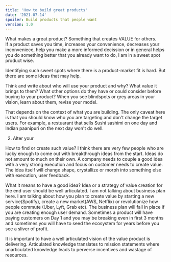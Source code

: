 ```yaml
---
title: 'How to build great products'
date: '2021-07-14'
spoiler: Build products that people want 
version: 1.0
---
```


What makes a great product? Something that creates VALUE for others.  
If a product saves you time, increases your convenience, decreases your inconveniece, help you make a more informed decission or in general helps you do something better that you already want to do, I am in a sweet spot product wise.

Identifying such sweet spots where there is a product-market fit is hard. But there are some ideas that may help.


Think and write about who will use your product and why? 
What value it brings to them?
What other options do they have or could consider before buying to your product?
When you see blindspots or grey areas in your vision, learn about them, revise your model.


 
That depends on the context of what you are building. The only caveat here is that you should know who you are targeting and don't change the target users. For example, a restuarant that sells Sushi sashimi on one day and Indian paanipuri on the next day won't do well. 

2. Alter your 




How to find or create such value?
I think there are very few people who are lucky enough to come out with breakthrough ideas from the start. Ideas do not amount to much on their own. A company needs to couple a good idea with a very strong execution and focus on customer needs to create value. The idea itself will change shape, crystallize or morph into something else with execution, user feedback.

What it means to have a good idea?
Idea or a strategy of value creation for the end user should be well articulated. I am not talking about business plan here. I am talking about how you plan to create value by starting a new service(Spotify), create a new market(AWS, Netflix) or revolutionize how people commute (Uber, Lyft, Grab etc). The business plan will fall in place if you are creating enough user demand. Sometimes a product will have paying customers on Day 1 and you may be breaking even in first 3 months and sometimes you will have to seed the ecosystem for years before you see a sliver of profit.

It is important to have a well articulated vision of the value product is delivering. Articulated knowledge translates to mission statements where unarticulated knowledge leads to perverse incentives and wastage of resources.



